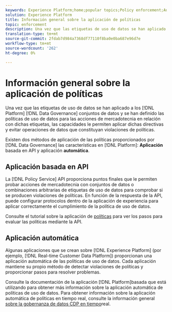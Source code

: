 ```yaml
---
keywords: Experience Platform;home;popular topics;Policy enforcement;Automatic enforcement;API-based enforcement;data governance
solution: Experience Platform
title: Información general sobre la aplicación de políticas
topic: enforcement
description: Una vez que las etiquetas de uso de datos se han aplicado a los conjuntos de datos de Adobe Experience Platform y se han definido las políticas de uso de datos para las acciones de mercadotecnia en relación con dichas etiquetas, las capacidades de administración de datos le permiten aplicar dichas directivas y evitar operaciones de datos que constituyan violaciones de políticas. Existen dos métodos de aplicación de políticas proporcionados por las funciones de administración de datos en la plataforma, aplicación basada en API y aplicación automática.
translation-type: tm+mt
source-git-commit: 2fdab7d984a7368df77110f8ba0e0ba687e96d7e
workflow-type: tm+mt
source-wordcount: '262'
ht-degree: 0%

---
```



# Información general sobre la aplicación de políticas

Una vez que las etiquetas de uso de datos se han aplicado a los [!DNL Platform] [!DNL Data Governance] conjuntos de datos y se han definido las políticas de uso de datos para las acciones de mercadotecnia en relación con dichas etiquetas, las capacidades le permiten aplicar dichas directivas y evitar operaciones de datos que constituyan violaciones de políticas.

Existen dos métodos de aplicación de las políticas proporcionados por [!DNL Data Governance] las características en [!DNL Platform]: **Aplicación** basada en API y aplicación **automática**.

## Aplicación basada en API

La [!DNL Policy Service] API proporciona puntos finales que le permiten probar acciones de mercadotecnia con conjuntos de datos o combinaciones arbitrarias de etiquetas de uso de datos para comprobar si se producen violaciones de políticas. En función de la respuesta de la API, puede configurar protocolos dentro de la aplicación de experiencia para aplicar correctamente el cumplimiento de la política de uso de datos.

Consulte el tutorial sobre la aplicación de [políticas](api-enforcement.md) para ver los pasos para evaluar las políticas mediante la API.

## Aplicación automática

Algunas aplicaciones que se crean sobre [!DNL Experience Platform] (por ejemplo, [!DNL Real-time Customer Data Platform]) proporcionan una aplicación automática de las políticas de uso de datos. Cada aplicación mantiene su propio método de detectar violaciones de políticas y proporcionar pasos para resolver problemas.

Consulte la documentación de la aplicación [!DNL Platform]basada que está utilizando para obtener más información sobre la aplicación automática de políticas de uso de datos. Para obtener información sobre la aplicación automática de políticas en tiempo real, consulte la información general [sobre la gobernanza de datos CDP en tiempo](../../rtcdp/privacy/data-governance-overview.md#enforce-data-usage-compliance)real.